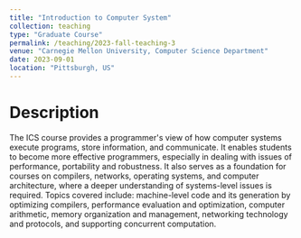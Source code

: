 ```yaml
---
title: "Introduction to Computer System"
collection: teaching
type: "Graduate Course"
permalink: /teaching/2023-fall-teaching-3
venue: "Carnegie Mellon University, Computer Science Department"
date: 2023-09-01
location: "Pittsburgh, US"
---
```


Description
======
The ICS course provides a programmer's view of how computer systems execute programs, store information, and communicate. It enables students to become more effective programmers, especially in dealing with issues of performance, portability and robustness. It also serves as a foundation for courses on compilers, networks, operating systems, and computer architecture, where a deeper understanding of systems-level issues is required. Topics covered include: machine-level code and its generation by optimizing compilers, performance evaluation and optimization, computer arithmetic, memory organization and management, networking technology and protocols, and supporting concurrent computation.



